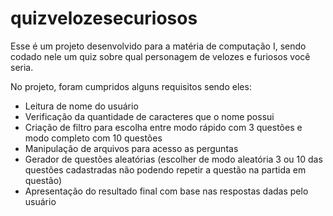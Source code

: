 # quizvelozesecuriosos
Esse é um projeto desenvolvido para a matéria de computação I, sendo codado nele um quiz sobre qual personagem de velozes e furiosos você seria.

No projeto, foram cumpridos alguns requisitos sendo eles:
- Leitura de nome do usuário
- Verificação da quantidade de caracteres que o nome possui
- Criação de filtro para escolha entre modo rápido com 3 questões e modo completo com 10 questões
- Manipulação de arquivos para acesso as perguntas
- Gerador de questões aleatórias (escolher de modo aleatória 3 ou 10 das questões cadastradas não podendo repetir a questão na partida em questão)
- Apresentação do resultado final com base nas respostas dadas pelo usuário

